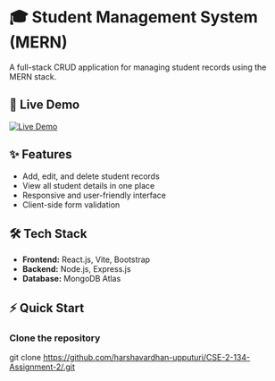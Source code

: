 # 🎓 Student Management System (MERN)

A full-stack CRUD application for managing student records using the MERN stack.

## 🚀 Live Demo

[![Live Demo](https://img.shields.io/badge/Live%20Demo-Click%20Here-blue)](https://cse-2-134-assignment-2-12nn.vercel.app/)

## ✨ Features
- Add, edit, and delete student records  
- View all student details in one place  
- Responsive and user-friendly interface  
- Client-side form validation

## 🛠️ Tech Stack
- **Frontend:** React.js, Vite, Bootstrap  
- **Backend:** Node.js, Express.js  
- **Database:** MongoDB Atlas

## ⚡ Quick Start

### Clone the repository
 
git clone https://github.com/harshavardhan-upputuri/CSE-2-134-Assignment-2/.git
 
